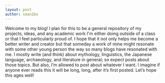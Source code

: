 ```yaml
---
layout: post
author: sean2bo
---
```

Welcome to my blog!
I plan for this to be a general repository of my projects, ideas, and any academic work I'm either doing outside of a class or that I feel particularly proud of. I hope that it not only helps me become a better writer and creator but that someday a work of mine might resonate with some other young person the way so many blogs have resonated with me. 
I mostly write (and think) about mythology, linguistics, the Japanese language, archaeology, and literature in general; so expect posts about those topics. But also, I’m allowed to post about whatever I want. 
I imagine if anyone ever reads this it will be long, long, after it’s first posted. Let’s hope this ages well!
